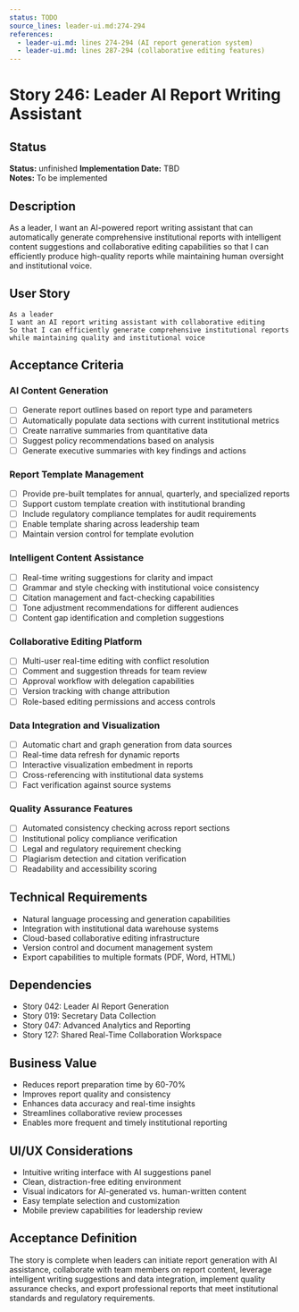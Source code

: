 ```yaml
---
status: TODO
source_lines: leader-ui.md:274-294
references:
  - leader-ui.md: lines 274-294 (AI report generation system)
  - leader-ui.md: lines 287-294 (collaborative editing features)
---
```

# Story 246: Leader AI Report Writing Assistant

## Status
**Status:** unfinished
**Implementation Date:** TBD  
**Notes:** To be implemented

## Description
As a leader, I want an AI-powered report writing assistant that can automatically generate comprehensive institutional reports with intelligent content suggestions and collaborative editing capabilities so that I can efficiently produce high-quality reports while maintaining human oversight and institutional voice.

## User Story
```
As a leader
I want an AI report writing assistant with collaborative editing
So that I can efficiently generate comprehensive institutional reports while maintaining quality and institutional voice
```

## Acceptance Criteria

### AI Content Generation
- [ ] Generate report outlines based on report type and parameters
- [ ] Automatically populate data sections with current institutional metrics
- [ ] Create narrative summaries from quantitative data
- [ ] Suggest policy recommendations based on analysis
- [ ] Generate executive summaries with key findings and actions

### Report Template Management
- [ ] Provide pre-built templates for annual, quarterly, and specialized reports
- [ ] Support custom template creation with institutional branding
- [ ] Include regulatory compliance templates for audit requirements
- [ ] Enable template sharing across leadership team
- [ ] Maintain version control for template evolution

### Intelligent Content Assistance
- [ ] Real-time writing suggestions for clarity and impact
- [ ] Grammar and style checking with institutional voice consistency
- [ ] Citation management and fact-checking capabilities
- [ ] Tone adjustment recommendations for different audiences
- [ ] Content gap identification and completion suggestions

### Collaborative Editing Platform
- [ ] Multi-user real-time editing with conflict resolution
- [ ] Comment and suggestion threads for team review
- [ ] Approval workflow with delegation capabilities
- [ ] Version tracking with change attribution
- [ ] Role-based editing permissions and access controls

### Data Integration and Visualization
- [ ] Automatic chart and graph generation from data sources
- [ ] Real-time data refresh for dynamic reports
- [ ] Interactive visualization embedment in reports
- [ ] Cross-referencing with institutional data systems
- [ ] Fact verification against source systems

### Quality Assurance Features
- [ ] Automated consistency checking across report sections
- [ ] Institutional policy compliance verification
- [ ] Legal and regulatory requirement checking
- [ ] Plagiarism detection and citation verification
- [ ] Readability and accessibility scoring

## Technical Requirements
- Natural language processing and generation capabilities
- Integration with institutional data warehouse systems
- Cloud-based collaborative editing infrastructure
- Version control and document management system
- Export capabilities to multiple formats (PDF, Word, HTML)

## Dependencies
- Story 042: Leader AI Report Generation
- Story 019: Secretary Data Collection
- Story 047: Advanced Analytics and Reporting
- Story 127: Shared Real-Time Collaboration Workspace

## Business Value
- Reduces report preparation time by 60-70%
- Improves report quality and consistency
- Enhances data accuracy and real-time insights
- Streamlines collaborative review processes
- Enables more frequent and timely institutional reporting

## UI/UX Considerations
- Intuitive writing interface with AI suggestions panel
- Clean, distraction-free editing environment
- Visual indicators for AI-generated vs. human-written content
- Easy template selection and customization
- Mobile preview capabilities for leadership review

## Acceptance Definition
The story is complete when leaders can initiate report generation with AI assistance, collaborate with team members on report content, leverage intelligent writing suggestions and data integration, implement quality assurance checks, and export professional reports that meet institutional standards and regulatory requirements.
